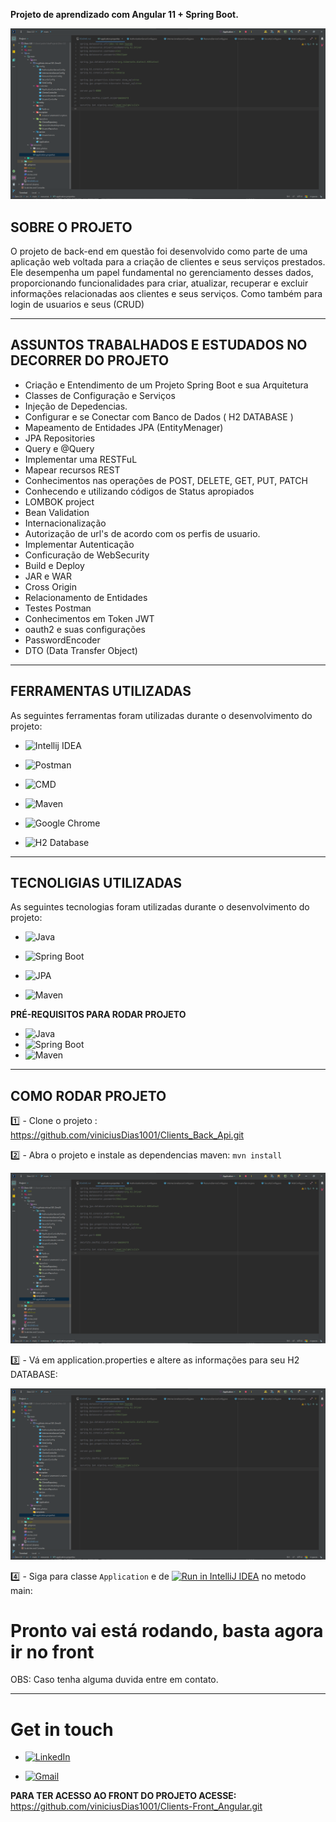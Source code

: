 **Projeto de aprendizado com Angular 11 + Spring Boot.**


![img.png](src/main/resources/static/photos/img.png)

## **SOBRE O PROJETO**

O projeto de back-end em questão foi desenvolvido como parte de uma aplicação web voltada para a criação de clientes e seus serviços prestados. Ele desempenha um papel fundamental no gerenciamento desses dados, proporcionando funcionalidades para criar, atualizar, recuperar e excluir informações relacionadas aos clientes e seus serviços. Como também para login de usuarios e seus (CRUD) 
***
## **ASSUNTOS TRABALHADOS E ESTUDADOS NO DECORRER DO PROJETO**

- Criação e Entendimento de um Projeto Spring Boot e sua Arquitetura
- Classes de Configuração e Serviços
- Injeção de Depedencias.
- Configurar e se Conectar com Banco de Dados ( H2 DATABASE  )
- Mapeamento de Entidades JPA (EntityMenager)
- JPA Repositories
- Query e @Query
- Implementar uma RESTFuL
- Mapear recursos REST
- Conhecimentos nas operações de POST, DELETE, GET, PUT, PATCH
- Conhecendo e utilizando códigos de Status apropiados
- LOMBOK project
- Bean Validation
- Internacionalização
- Autorização de url's de acordo com os perfis de usuario.
- Implementar Autenticação 
- Conficuração de WebSecurity
- Build e Deploy
- JAR e WAR
- Cross Origin
- Relacionamento de Entidades
- Testes Postman
- Conhecimentos em Token JWT
- oauth2 e suas configurações
- PasswordEncoder
- DTO (Data Transfer Object)
***
## **FERRAMENTAS UTILIZADAS**

As seguintes ferramentas foram utilizadas durante o desenvolvimento do projeto:
- ![Intellij IDEA](https://img.shields.io/badge/IntelliJ%20Idea-2023-blueviolet.svg?style=for-the-badge&logo=intellij-idea
  )
- ![Postman](https://img.shields.io/badge/-Postman-FF6C37?logo=postman&logoColor=white&style=for-the-badge)

- ![CMD](https://img.shields.io/badge/-CMD-000000?style=for-the-badge&logo=Windows%20Terminal&logoColor=FFFFFF)

- ![Maven](https://img.shields.io/badge/Maven-3.8.3-blue?logo=apache-maven)
- ![Google Chrome](https://img.shields.io/badge/-Google%20Chrome-4285F4?style=for-the-badge&logo=Google%20Chrome&logoColor=FFFFFF)

- ![H2 Database](https://img.shields.io/badge/-H2%20Database-2196F3?style=for-the-badge&logo=h2&logoColor=white)


***

## **TECNOLIGIAS UTILIZADAS**

As seguintes tecnologias foram utilizadas durante o desenvolvimento do projeto:


- ![Java](https://img.shields.io/badge/Java-11-blue?logo=java)

-  ![Spring Boot](https://img.shields.io/badge/Spring%20Boot-2.2.6-brightgreen?logo=spring)
- ![JPA](https://img.shields.io/badge/JPA-Enabled-orange)

-  ![Maven](https://img.shields.io/badge/Maven-3.8.3-blue?logo=apache-maven)



**PRÉ-REQUISITOS PARA RODAR PROJETO**
- ![Java](https://img.shields.io/badge/Java-17-blue?logo=java)
- ![Spring Boot](https://img.shields.io/badge/Spring%20Boot-3.0.6-brightgreen?logo=spring)
- ![Maven](https://img.shields.io/badge/Maven-3.8.3-blue?logo=apache-maven)


***
## **COMO RODAR PROJETO**


<h7 align="center">1️⃣</h7> - Clone o projeto : https://github.com/viniciusDias1001/Clients_Back_Api.git

<h7 align="center">2️⃣</h7> - Abra o projeto e instale as dependencias maven:  `mvn install`

![img.png](src/main/resources/static/photos/img.png)


<h7 align="center">3️⃣ </h7> - Vá em application.properties e altere as informações para seu H2 DATABASE:

![img.png](src/main/resources/static/photos/2.png)

<h7 align="center">4️⃣ </h7> - Siga para classe `Application` e de  [![Run in IntelliJ IDEA](https://img.shields.io/badge/Run%20in-IntelliJ%20IDEA-green?logo=intellij-idea)](https://www.jetbrains.com/idea/)
no metodo main:


# Pronto vai está rodando, basta agora ir no front

OBS: Caso tenha alguma duvida entre em contato.

---
# Get in touch

- [![LinkedIn](https://img.shields.io/badge/-LinkedIn-blue?style=flat-square&logo=Linkedin&logoColor=white&link=https://www.linkedin.com/in/pedro-vinicius-8472351b7/)](https://www.linkedin.com/in/pedro-vinicius-8472351b7/)

- <a href="mailto:pedrorochadias1001@gmail.com">
  <img src="https://img.shields.io/badge/-Gmail-D14836?style=flat-square&logo=Gmail&logoColor=white" alt="Gmail">
  </a>





**PARA TER ACESSO AO FRONT DO PROJETO ACESSE:** https://github.com/viniciusDias1001/Clients-Front_Angular.git






